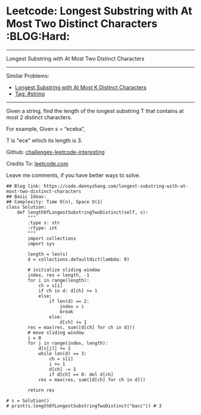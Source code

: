 # Leetcode: Longest Substring with At Most Two Distinct Characters     :BLOG:Hard:


---

Longest Substring with At Most Two Distinct Characters  

---

Similar Problems:  
-   [Longest Substring with At Most K Distinct Characters](https://code.dennyzhang.com/longest-substring-with-at-most-k-distinct-characters)
-   [Tag: #string](https://code.dennyzhang.com/tag/string)

---

Given a string, find the length of the longest substring T that contains at most 2 distinct characters.  

For example, Given s = “eceba”,  

T is "ece" which its length is 3.  

Github: [challenges-leetcode-interesting](https://github.com/DennyZhang/challenges-leetcode-interesting/tree/master/longest-substring-with-at-most-two-distinct-characters)  

Credits To: [leetcode.com](https://leetcode.com/problems/longest-substring-with-at-most-two-distinct-characters/description/)  

Leave me comments, if you have better ways to solve.  

    ## Blog link: https://code.dennyzhang.com/longest-substring-with-at-most-two-distinct-characters
    ## Basic Ideas:
    ## Complexity: Time O(n), Space O(1)
    class Solution:
        def lengthOfLongestSubstringTwoDistinct(self, s):
            """
            :type s: str
            :rtype: int
            """
            import collections
            import sys
    
            length = len(s)
            d = collections.defaultdict(lambda: 0)
    
            # initialize sliding window
            index, res = length, -1
            for i in range(length):
                ch = s[i]
                if ch in d: d[ch] += 1
                else:
                    if len(d) == 2:
                        index = i
                        break
                    else:
                        d[ch] += 1
            res = max(res, sum([d[ch] for ch in d]))
            # move sliding window
            i = 0
            for j in range(index, length):
                d[s[j]] += 1
                while len(d) == 3:
                    ch = s[i]
                    i += 1
                    d[ch] -= 1
                    if d[ch] == 0: del d[ch]
                res = max(res, sum([d[ch] for ch in d]))
    
            return res
    
    # s = Solution()
    # print(s.lengthOfLongestSubstringTwoDistinct("bacc")) # 3